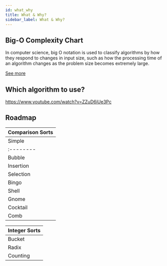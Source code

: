 ```yaml
---
id: what_why
title: What & Why?
sidebar_label: What & Why?
---
```


##  Big-O Complexity Chart

In computer science, big O notation is used to classify algorithms by how they respond to changes in input size, such as how the processing time of an algorithm changes as the problem size becomes extremely large.

[See more](https://en.wikipedia.org/wiki/Big_O_notation)

## Which algorithm to use?

https://www.youtube.com/watch?v=ZZuD6iUe3Pc

## Roadmap

| Comparison Sorts      |
| :-------------------- |
| Simple    | Advanced  |
| :-------- | :-------- |
| Bubble    | Merge     |
| Insertion | Heap      |
| Selection | Quick     |
| Bingo     | Tim       |
| Shell     | Tree      |
| Gnome     | --------- |
| Cocktail  | --------- |
| Comb      | --------- |

| Integer Sorts |
| :------------ |
| Bucket        |
| Radix         |
| Counting      |
